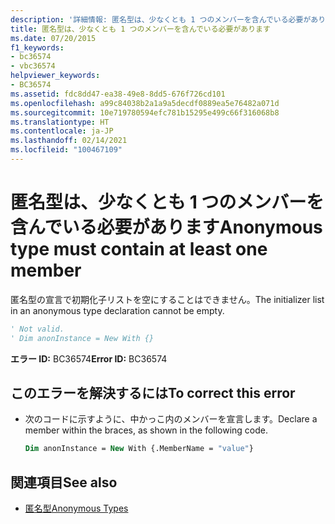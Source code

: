 ```yaml
---
description: '詳細情報: 匿名型は、少なくとも 1 つのメンバーを含んでいる必要があります'
title: 匿名型は、少なくとも 1 つのメンバーを含んでいる必要があります
ms.date: 07/20/2015
f1_keywords:
- bc36574
- vbc36574
helpviewer_keywords:
- BC36574
ms.assetid: fdc8dd47-ea38-49e8-8dd5-676f726cd101
ms.openlocfilehash: a99c84038b2a1a9a5decdf0889ea5e76482a071d
ms.sourcegitcommit: 10e719780594efc781b15295e499c66f316068b8
ms.translationtype: HT
ms.contentlocale: ja-JP
ms.lasthandoff: 02/14/2021
ms.locfileid: "100467109"
---
```

# <a name="anonymous-type-must-contain-at-least-one-member"></a><span data-ttu-id="aa7b7-103">匿名型は、少なくとも 1 つのメンバーを含んでいる必要があります</span><span class="sxs-lookup"><span data-stu-id="aa7b7-103">Anonymous type must contain at least one member</span></span>

<span data-ttu-id="aa7b7-104">匿名型の宣言で初期化子リストを空にすることはできません。</span><span class="sxs-lookup"><span data-stu-id="aa7b7-104">The initializer list in an anonymous type declaration cannot be empty.</span></span>  
  
```vb  
' Not valid.  
' Dim anonInstance = New With {}  
```  
  
 <span data-ttu-id="aa7b7-105">**エラー ID:** BC36574</span><span class="sxs-lookup"><span data-stu-id="aa7b7-105">**Error ID:** BC36574</span></span>  
  
## <a name="to-correct-this-error"></a><span data-ttu-id="aa7b7-106">このエラーを解決するには</span><span class="sxs-lookup"><span data-stu-id="aa7b7-106">To correct this error</span></span>  
  
- <span data-ttu-id="aa7b7-107">次のコードに示すように、中かっこ内のメンバーを宣言します。</span><span class="sxs-lookup"><span data-stu-id="aa7b7-107">Declare a member within the braces, as shown in the following code.</span></span>  
  
    ```vb  
    Dim anonInstance = New With {.MemberName = "value"}  
    ```  
  
## <a name="see-also"></a><span data-ttu-id="aa7b7-108">関連項目</span><span class="sxs-lookup"><span data-stu-id="aa7b7-108">See also</span></span>

- [<span data-ttu-id="aa7b7-109">匿名型</span><span class="sxs-lookup"><span data-stu-id="aa7b7-109">Anonymous Types</span></span>](../programming-guide/language-features/objects-and-classes/anonymous-types.md)
